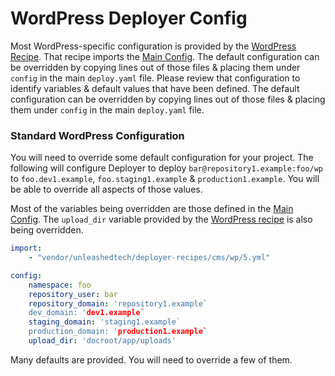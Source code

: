 # WordPress Deployer Config
Most WordPress-specific configuration is provided by the [WordPress Recipe](5.yml).
That recipe imports the [Main Config](../../config.yml). The default
configuration can be overridden by copying lines out of those files & placing
them under `config` in the main `deploy.yaml` file. Please review that configuration
to identify variables & default values that have been defined. The default
configuration can be overridden by copying lines out of those files & placing
them under `config` in the main `deploy.yaml` file.

### Standard WordPress Configuration

You will need to override some default configuration for your project.
The following will configure Deployer to deploy `bar@repository1.example:foo/wp`
to `foo.dev1.example`, `foo.staging1.example` & `production1.example`. You will be able to override all aspects of those values.

Most of the variables being overridden are those defined in the [Main Config](../../config.yml).
The `upload_dir` variable provided by the [WordPress recipe](5.yml) is also
being overridden.

```yaml
import:
    - "vendor/unleashedtech/deployer-recipes/cms/wp/5.yml"

config:
    namespace: foo
    repository_user: bar
    repository_domain: 'repository1.example`
    dev_domain: 'dev1.example`
    staging_domain: 'staging1.example`
    production_domain: 'production1.example`
    upload_dir: 'docroot/app/uploads'
```

Many defaults are provided. You will need to override a few of them.

